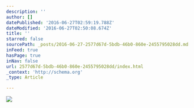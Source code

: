 ```yaml
---
description: ''
author: []
datePublished: '2016-06-27T02:59:19.788Z'
dateModified: '2016-06-27T02:50:08.674Z'
title: ''
starred: false
sourcePath: _posts/2016-06-27-2577d67d-5bdb-46b0-860e-2455795028dd.md
inFeed: true
hasPage: true
inNav: false
url: 2577d67d-5bdb-46b0-860e-2455795028dd/index.html
_context: 'http://schema.org'
_type: Article

---
```

![](https://the-grid-user-content.s3-us-west-2.amazonaws.com/9434b273-4dd1-4b6d-9e93-f3bf7fe513cf.png)
